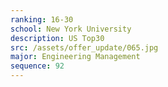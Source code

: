 ```yaml
---
ranking: 16-30
school: New York University
description: US Top30
src: /assets/offer_update/065.jpg
major: Engineering Management
sequence: 92
---
```

